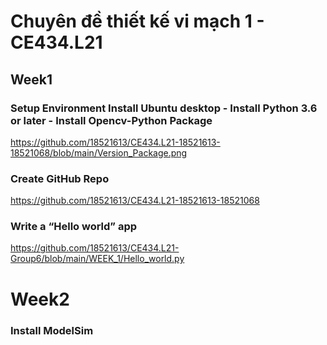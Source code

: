 # Chuyên đề thiết kế vi mạch 1 - CE434.L21
## Week1
### Setup Environment Install Ubuntu desktop - Install Python 3.6 or later - Install Opencv-Python Package
https://github.com/18521613/CE434.L21-18521613-18521068/blob/main/Version_Package.png
### Create GitHub Repo
https://github.com/18521613/CE434.L21-18521613-18521068
### Write a “Hello world” app 
https://github.com/18521613/CE434.L21-Group6/blob/main/WEEK_1/Hello_world.py
# Week2
### Install ModelSim
